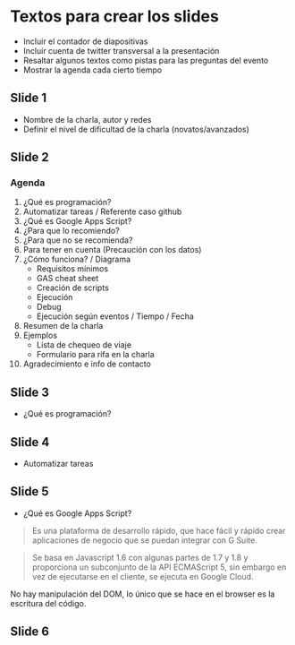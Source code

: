# Textos para crear los slides

- Incluir el contador de diapositivas
- Incluir cuenta de twitter transversal a la presentación
- Resaltar algunos textos como pistas para las preguntas del evento
- Mostrar la agenda cada cierto tiempo

## Slide 1

- Nombre de la charla, autor y redes
- Definir el nivel de dificultad de la charla (novatos/avanzados)

## Slide 2

### Agenda

1. ¿Qué es programación?
2. Automatizar tareas / Referente caso github
3. ¿Qué es Google Apps Script?
4. ¿Para que lo recomiendo?
5. ¿Para que no se recomienda?
6. Para tener en cuenta (Precaución con los datos)
7. ¿Cómo funciona? / Diagrama
    - Requisitos mínimos
    - GAS cheat sheet
    - Creación de scripts
    - Ejecución
    - Debug
    - Ejecución según eventos / Tiempo / Fecha
8. Resumen de la charla
9. Ejemplos
    - Lista de chequeo de viaje
    - Formulario para rifa en la charla
10. Agradecimiento e info de contacto

## Slide 3

- ¿Qué es programación?

## Slide 4

- Automatizar tareas

## Slide 5

- ¿Qué es Google Apps Script?

> Es una plataforma de desarrollo rápido, que hace fácil y rápido crear aplicaciones de negocio que se puedan integrar con G Suite.

> Se basa en Javascript 1.6 con algunas partes de 1.7 y 1.8 y proporciona un subconjunto de la API ECMAScript 5, sin embargo en vez de ejecutarse en el cliente, se ejecuta en Google Cloud.​

No hay manipulación del DOM, lo único que se hace en el browser es la escritura del código.

## Slide 6